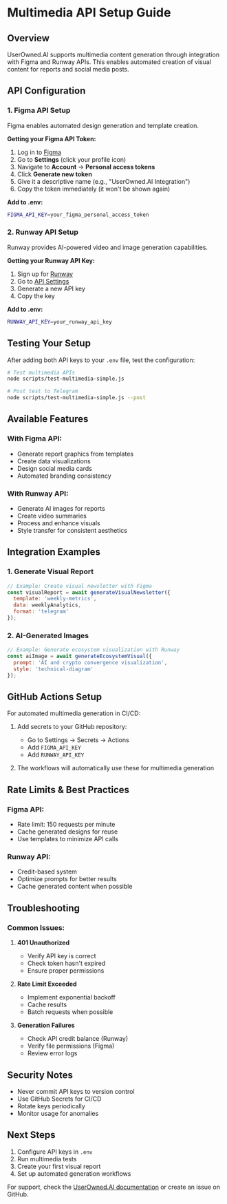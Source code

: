 # Multimedia API Setup Guide

## Overview

UserOwned.AI supports multimedia content generation through integration with Figma and Runway APIs. This enables automated creation of visual content for reports and social media posts.

## API Configuration

### 1. Figma API Setup

Figma enables automated design generation and template creation.

**Getting your Figma API Token:**
1. Log in to [Figma](https://www.figma.com)
2. Go to **Settings** (click your profile icon)
3. Navigate to **Account** → **Personal access tokens**
4. Click **Generate new token**
5. Give it a descriptive name (e.g., "UserOwned.AI Integration")
6. Copy the token immediately (it won't be shown again)

**Add to .env:**
```bash
FIGMA_API_KEY=your_figma_personal_access_token
```

### 2. Runway API Setup

Runway provides AI-powered video and image generation capabilities.

**Getting your Runway API Key:**
1. Sign up for [Runway](https://runwayml.com)
2. Go to [API Settings](https://app.runwayml.com/settings/api)
3. Generate a new API key
4. Copy the key

**Add to .env:**
```bash
RUNWAY_API_KEY=your_runway_api_key
```

## Testing Your Setup

After adding both API keys to your `.env` file, test the configuration:

```bash
# Test multimedia APIs
node scripts/test-multimedia-simple.js

# Post test to Telegram
node scripts/test-multimedia-simple.js --post
```

## Available Features

### With Figma API:
- Generate report graphics from templates
- Create data visualizations
- Design social media cards
- Automated branding consistency

### With Runway API:
- Generate AI images for reports
- Create video summaries
- Process and enhance visuals
- Style transfer for consistent aesthetics

## Integration Examples

### 1. Generate Visual Report
```javascript
// Example: Create visual newsletter with Figma
const visualReport = await generateVisualNewsletter({
  template: 'weekly-metrics',
  data: weeklyAnalytics,
  format: 'telegram'
});
```

### 2. AI-Generated Images
```javascript
// Example: Generate ecosystem visualization with Runway
const aiImage = await generateEcosystemVisual({
  prompt: 'AI and crypto convergence visualization',
  style: 'technical-diagram'
});
```

## GitHub Actions Setup

For automated multimedia generation in CI/CD:

1. Add secrets to your GitHub repository:
   - Go to Settings → Secrets → Actions
   - Add `FIGMA_API_KEY`
   - Add `RUNWAY_API_KEY`

2. The workflows will automatically use these for multimedia generation

## Rate Limits & Best Practices

### Figma API:
- Rate limit: 150 requests per minute
- Cache generated designs for reuse
- Use templates to minimize API calls

### Runway API:
- Credit-based system
- Optimize prompts for better results
- Cache generated content when possible

## Troubleshooting

### Common Issues:

1. **401 Unauthorized**
   - Verify API key is correct
   - Check token hasn't expired
   - Ensure proper permissions

2. **Rate Limit Exceeded**
   - Implement exponential backoff
   - Cache results
   - Batch requests when possible

3. **Generation Failures**
   - Check API credit balance (Runway)
   - Verify file permissions (Figma)
   - Review error logs

## Security Notes

- Never commit API keys to version control
- Use GitHub Secrets for CI/CD
- Rotate keys periodically
- Monitor usage for anomalies

## Next Steps

1. Configure API keys in `.env`
2. Run multimedia tests
3. Create your first visual report
4. Set up automated generation workflows

For support, check the [UserOwned.AI documentation](https://userowned.ai/docs) or create an issue on GitHub.